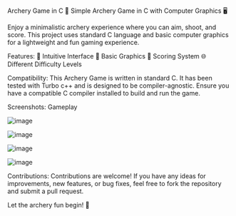Archery Game in C
🏹 Simple Archery Game in C with Computer Graphics 🖥️

Enjoy a minimalistic archery experience where you can aim, shoot, and score. This project uses standard C language and basic computer graphics for a lightweight and fun gaming experience.

Features:
🎯 Intuitive Interface
🌈 Basic Graphics
🔢 Scoring System
🌐 Different Difficulty Levels

Compatibility:
This Archery Game is written in standard C. It has been tested with Turbo c++ and is designed to be compiler-agnostic. Ensure you have a compatible C compiler installed to build and run the game.

Screenshots:
Gameplay

![image](https://github.com/kishal24/Archery-Game/assets/151019531/13d07e0d-686a-4560-a001-daef39153814)

![image](https://github.com/kishal24/Archery-Game/assets/151019531/a16b4aea-21b0-44c5-a9ba-687346f4c14f)


![image](https://github.com/kishal24/Archery-Game/assets/151019531/de9968b3-c37a-496c-88ce-b643e7019561)


![image](https://github.com/kishal24/Archery-Game/assets/151019531/2352be8b-3dc5-45df-a640-180d4ecccf52)



Contributions:
Contributions are welcome! If you have any ideas for improvements, new features, or bug fixes, feel free to fork the repository and submit a pull request.

Let the archery fun begin! 🚀

